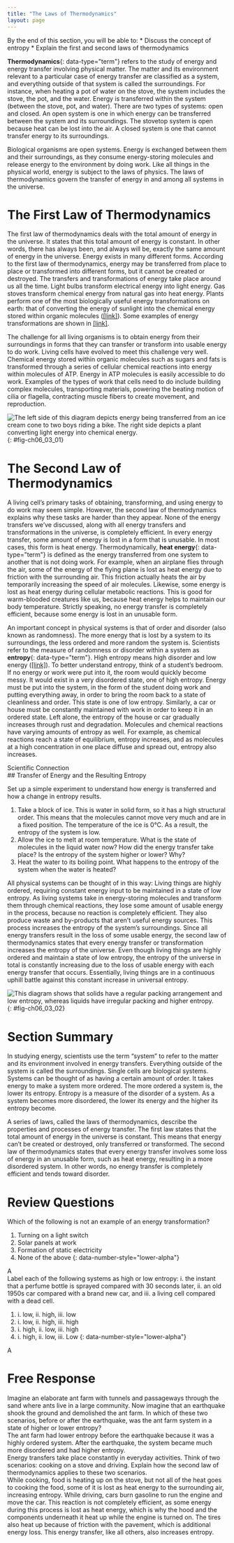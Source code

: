 ```yaml
---
title: "The Laws of Thermodynamics"
layout: page
---
```



<div data-type="abstract" markdown="1">
By the end of this section, you will be able to:
* Discuss the concept of entropy
* Explain the first and second laws of thermodynamics

</div>

**Thermodynamics**{: data-type="term"} refers to the study of energy and energy transfer involving physical matter. The matter and its environment relevant to a particular case of energy transfer are classified as a system, and everything outside of that system is called the surroundings. For instance, when heating a pot of water on the stove, the system includes the stove, the pot, and the water. Energy is transferred within the system (between the stove, pot, and water). There are two types of systems: open and closed. An open system is one in which energy can be transferred between the system and its surroundings. The stovetop system is open because heat can be lost into the air. A closed system is one that cannot transfer energy to its surroundings.

Biological organisms are open systems. Energy is exchanged between them and their surroundings, as they consume energy-storing molecules and release energy to the environment by doing work. Like all things in the physical world, energy is subject to the laws of physics. The laws of thermodynamics govern the transfer of energy in and among all systems in the universe.

# The First Law of Thermodynamics

The first law of thermodynamics deals with the total amount of energy in the universe. It states that this total amount of energy is constant. In other words, there has always been, and always will be, exactly the same amount of energy in the universe. Energy exists in many different forms. According to the first law of thermodynamics, energy may be transferred from place to place or transformed into different forms, but it cannot be created or destroyed. The transfers and transformations of energy take place around us all the time. Light bulbs transform electrical energy into light energy. Gas stoves transform chemical energy from natural gas into heat energy. Plants perform one of the most biologically useful energy transformations on earth: that of converting the energy of sunlight into the chemical energy stored within organic molecules ([\[link\]](/m44422#fig-ch06_01_01)). Some examples of energy transformations are shown in [\[link\]](#fig-ch06_03_01).

The challenge for all living organisms is to obtain energy from their surroundings in forms that they can transfer or transform into usable energy to do work. Living cells have evolved to meet this challenge very well. Chemical energy stored within organic molecules such as sugars and fats is transformed through a series of cellular chemical reactions into energy within molecules of ATP. Energy in ATP molecules is easily accessible to do work. Examples of the types of work that cells need to do include building complex molecules, transporting materials, powering the beating motion of cilia or flagella, contracting muscle fibers to create movement, and reproduction.

 ![The left side of this diagram depicts energy being transferred from an ice cream cone to two boys riding a bike. The right side depicts a plant converting light energy into chemical energy.](../resources/Figure_06_02_01.jpg "Shown are two examples of energy being transferred from one system to another and transformed from one form to another. Humans can convert the chemical energy in food, like this ice cream cone, into kinetic energy (the energy of movement to ride a bicycle). Plants can convert electromagnetic radiation (light energy) from the sun into chemical energy. (credit &#x201C;ice cream&#x201D;: modification of work by D. Sharon Pruitt; credit &#x201C;kids on bikes&#x201D;: modification of work by Michelle Riggen-Ransom; credit &#x201C;leaf&#x201D;: modification of work by Cory Zanker)"){: #fig-ch06_03_01}

# The Second Law of Thermodynamics

A living cell’s primary tasks of obtaining, transforming, and using energy to do work may seem simple. However, the second law of thermodynamics explains why these tasks are harder than they appear. None of the energy transfers we’ve discussed, along with all energy transfers and transformations in the universe, is completely efficient. In every energy transfer, some amount of energy is lost in a form that is unusable. In most cases, this form is heat energy. Thermodynamically, **heat energy**{: data-type="term"} is defined as the energy transferred from one system to another that is not doing work. For example, when an airplane flies through the air, some of the energy of the flying plane is lost as heat energy due to friction with the surrounding air. This friction actually heats the air by temporarily increasing the speed of air molecules. Likewise, some energy is lost as heat energy during cellular metabolic reactions. This is good for warm-blooded creatures like us, because heat energy helps to maintain our body temperature. Strictly speaking, no energy transfer is completely efficient, because some energy is lost in an unusable form.

An important concept in physical systems is that of order and disorder (also known as randomness). The more energy that is lost by a system to its surroundings, the less ordered and more random the system is. Scientists refer to the measure of randomness or disorder within a system as **entropy**{: data-type="term"}. High entropy means high disorder and low energy ([\[link\]](#fig-ch06_03_02)). To better understand entropy, think of a student’s bedroom. If no energy or work were put into it, the room would quickly become messy. It would exist in a very disordered state, one of high entropy. Energy must be put into the system, in the form of the student doing work and putting everything away, in order to bring the room back to a state of cleanliness and order. This state is one of low entropy. Similarly, a car or house must be constantly maintained with work in order to keep it in an ordered state. Left alone, the entropy of the house or car gradually increases through rust and degradation. Molecules and chemical reactions have varying amounts of entropy as well. For example, as chemical reactions reach a state of equilibrium, entropy increases, and as molecules at a high concentration in one place diffuse and spread out, entropy also increases.

<div data-type="note" class="scientific" data-label="" markdown="1">
<div data-type="title">
Scientific Connection
</div>
## Transfer of Energy and the Resulting Entropy

Set up a simple experiment to understand how energy is transferred and how a change in entropy results.

1.  Take a block of ice. This is water in solid form, so it has a high structural order. This means that the molecules cannot move very much and are in a fixed position. The temperature of the ice is 0°C. As a result, the entropy of the system is low.
2.  Allow the ice to melt at room temperature. What is the state of molecules in the liquid water now? How did the energy transfer take place? Is the entropy of the system higher or lower? Why?
3.  Heat the water to its boiling point. What happens to the entropy of the system when the water is heated?

</div>

All physical systems can be thought of in this way: Living things are highly ordered, requiring constant energy input to be maintained in a state of low entropy. As living systems take in energy-storing molecules and transform them through chemical reactions, they lose some amount of usable energy in the process, because no reaction is completely efficient. They also produce waste and by-products that aren’t useful energy sources. This process increases the entropy of the system’s surroundings. Since all energy transfers result in the loss of some usable energy, the second law of thermodynamics states that every energy transfer or transformation increases the entropy of the universe. Even though living things are highly ordered and maintain a state of low entropy, the entropy of the universe in total is constantly increasing due to the loss of usable energy with each energy transfer that occurs. Essentially, living things are in a continuous uphill battle against this constant increase in universal entropy.

 ![This diagram shows that solids have a regular packing arrangement and low entropy, whereas liquids have irregular packing and higher entropy.](../resources/Figure_06_02_02.jpg "Entropy is a measure of randomness or disorder in a system. Gases have higher entropy than liquids, and liquids have higher entropy than solids."){: #fig-ch06_03_02}

# Section Summary

In studying energy, scientists use the term “system” to refer to the matter and its environment involved in energy transfers. Everything outside of the system is called the surroundings. Single cells are biological systems. Systems can be thought of as having a certain amount of order. It takes energy to make a system more ordered. The more ordered a system is, the lower its entropy. Entropy is a measure of the disorder of a system. As a system becomes more disordered, the lower its energy and the higher its entropy become.

A series of laws, called the laws of thermodynamics, describe the properties and processes of energy transfer. The first law states that the total amount of energy in the universe is constant. This means that energy can’t be created or destroyed, only transferred or transformed. The second law of thermodynamics states that every energy transfer involves some loss of energy in an unusable form, such as heat energy, resulting in a more disordered system. In other words, no energy transfer is completely efficient and tends toward disorder.

# Review Questions

<div data-type="exercise">
<div data-type="problem" markdown="1">
Which of the following is not an example of an energy transformation?

1.  Turning on a light switch
2.  Solar panels at work
3.  Formation of static electricity
4.  None of the above
{: data-number-style="lower-alpha"}

</div>
<div data-type="solution" markdown="1">
A

</div>
</div>

<div data-type="exercise">
<div data-type="problem" markdown="1">
Label each of the following systems as high or low entropy: i. the instant that a perfume bottle is sprayed compared with 30 seconds later, ii. an old 1950s car compared with a brand new car, and iii. a living cell compared with a dead cell.

1.  i. low, ii. high, iii. low
2.  i. low, ii. high, iii. high
3.  i. high, ii. low, iii. high
4.  i. high, ii. low, iii. Low
{: data-number-style="lower-alpha"}

</div>
<div data-type="solution" markdown="1">
A

</div>
</div>

# Free Response

<div data-type="exercise">
<div data-type="problem" markdown="1">
Imagine an elaborate ant farm with tunnels and passageways through the sand where ants live in a large community. Now imagine that an earthquake shook the ground and demolished the ant farm. In which of these two scenarios, before or after the earthquake, was the ant farm system in a state of higher or lower entropy?

</div>
<div data-type="solution" markdown="1">
The ant farm had lower entropy before the earthquake because it was a highly ordered system. After the earthquake, the system became much more disordered and had higher entropy.

</div>
</div>

<div data-type="exercise">
<div data-type="problem" markdown="1">
Energy transfers take place constantly in everyday activities. Think of two scenarios: cooking on a stove and driving. Explain how the second law of thermodynamics applies to these two scenarios.

</div>
<div data-type="solution" markdown="1">
While cooking, food is heating up on the stove, but not all of the heat goes to cooking the food, some of it is lost as heat energy to the surrounding air, increasing entropy. While driving, cars burn gasoline to run the engine and move the car. This reaction is not completely efficient, as some energy during this process is lost as heat energy, which is why the hood and the components underneath it heat up while the engine is turned on. The tires also heat up because of friction with the pavement, which is additional energy loss. This energy transfer, like all others, also increases entropy.

</div>
</div>


